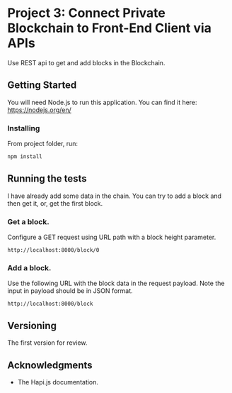 # Project 3: Connect Private Blockchain to Front-End Client via APIs

Use REST api to get and add blocks in the Blockchain.

## Getting Started

You will need Node.js to run this application. You can find it here:
https://nodejs.org/en/

### Installing

From project folder, run:
```bash
npm install
```

## Running the tests

I have already add some data in the chain. You can try to add a block and then get it, or, get the first block.

### Get a block.

Configure a GET request using URL path with a block height parameter.
```
http://localhost:8000/block/0
```

### Add a block.

Use the following URL with the block data in the request payload. Note the input in payload should be in JSON format.
```
http://localhost:8000/block
```

## Versioning

The first version for review.

## Acknowledgments

* The Hapi.js documentation.
